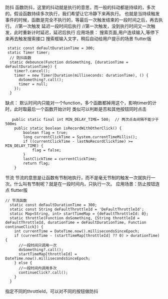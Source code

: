 
防抖
函数防抖，这里的抖动就是执行的意思，而一般的抖动都是持续的，多次的。假设函数持续多次执行，我们希望让它冷静下来再执行。
也就是当持续触发事件的时候，函数是完全不执行的，等最后一次触发结束的一段时间之后，再去执行。
//第一次触发  延迟一段时间后执行
//第一次触发，没到执行时间又一次触发，此时重新计时延迟，延迟后执行
应用场景： 搜索页面,用户连续输入,等停下来再去触发搜索接口
搜索框输入文字，稍后自动给用户提示的场景
flutter版
```
 static const deFaultDurationTime = 300;
 static Timer timer;
  // 防抖函数
  static debounce(Function doSomething, {durationTime = deFaultDurationTime}) {
    timer?.cancel();
    timer = new Timer(Duration(milliseconds: durationTime), () {
      doSomething?.call();
      timer = null;
    });
  }
```
缺点： 默认时间内只能对一个function，多个函数都掉用这个，影响timer的计时，此时取最后一个函数开始计时
类似可以判断是否和其他按钮同时点击
```
   public static final int MIN_DELAY_TIME= 500;  // 两次点击间隔不能少于500ms
    public static boolean isRecordWithOtherClick() {
        boolean flag = true;
        long currentClickTime = System.currentTimeMillis();
        if ((currentClickTime - lastNoRecordClickTime) >= MIN_DELAY_TIME) {
            flag = false;
        }
        lastClickTime = currentClickTime;
        return flag;
    }
```



节流
节流的意思是让函数有节制地执行，而不是毫无节制的触发一次就执行一次。什么叫有节制呢？就是在一段时间内，只执行一次。
应用场景：防止按钮连点
flutter版
```
// 节流函数
  static const deFaultDurationTime = 300;
  static const String deFaultThrottleId = 'DeFaultThrottleId';
  static Map<String, int> startTimeMap = {deFaultThrottleId: 0};
  static throttle(Function doSomething, {String throttleId = deFaultThrottleId, durationTime = deFaultDurationTime, Function continueClick}) {
    int currentTime = DateTime.now().millisecondsSinceEpoch;
    if (currentTime - (startTimeMap[throttleId] ?? 0) > durationTime) {
      //一段时间只调用一次
      doSomething?.call();
      startTimeMap[throttleId] = DateTime.now().millisecondsSinceEpoch;
    } else {
      //一段时间内调用多次
      continueClick?.call();
    }
  }
```
指定不同的throttleId，可以对不同的按钮做防抖
